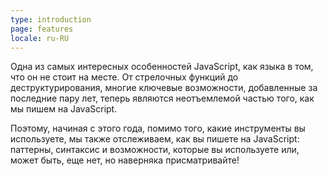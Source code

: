 ```yaml
---
type: introduction
page: features
locale: ru-RU
---
```


Одна из самых интересных особенностей JavaScript, как языка в том, что он не стоит на месте. От стрелочных функций до деструктурирования, многие ключевые возможности, добавленные за последние пару лет, теперь являются неотъемлемой частью того, как мы пишем на JavaScript.

Поэтому, начиная с этого года, помимо того, какие инструменты вы используете, мы также отслеживаем, как вы пишете на JavaScript: паттерны, синтаксис и возможности, которые вы используете или, может быть, еще нет, но наверняка присматривайте!
